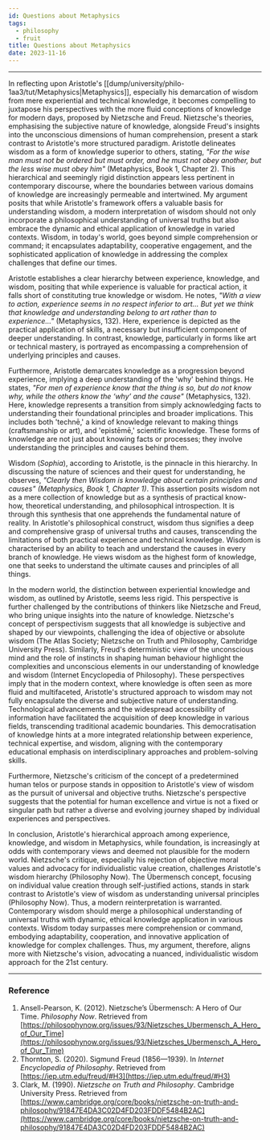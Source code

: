 ```yaml
---
id: Questions about Metaphysics
tags:
  - philosophy
  - fruit
title: Questions about Metaphysics
date: 2023-11-16
---
```


<!--
> With a view to action, experience seems in no respect inferior to art [i.e., technical knowledge, e.g., engineering or medicine], and men of experience succeed even better than those who have theory without experience.... But yet we think that knowledge and understanding belong to art [i.e., technical mastery] rather than to experience, and we suppose artists [i.e., technicians, engineers] to be wiser than men of experience.... [W]e do not regard any of the senses as wisdom; yet surely these give the most authoritative knowledge of particulars. (132)
> Here Aristotle says people with experience only do not have knowledge, do not understand, and are not wise, despite their ability to perform some tasks just as well as the professionals. He also says that people who rely on their senses may have authoritative knowledge of a sort, but not wisdom.
> Explain why you think Aristotle says these things, and what you understand him to mean by “knowledge” and by “wisdom”—what they are and why they are good. Strive to explain his points in your own terms, but use brief quotations to convince your reader that what you say really might be Aristotle’s idea.
> Finally, consider whether Aristotle’s ideas of knowledge and wisdom make sense in today’s world. Is there a different idea of knowledge or wisdom that better suits our situation and experience?
-->

---

In reflecting upon Aristotle's [[dump/university/philo-1aa3/tut/Metaphysics|Metaphysics]], especially his demarcation of wisdom from mere experiential and technical knowledge, it becomes compelling to juxtapose his perspectives with the more fluid conceptions of knowledge for modern days, proposed by Nietzsche and Freud. Nietzsche's theories, emphasising the subjective nature of knowledge, alongside Freud's insights into the unconscious dimensions of human comprehension, present a stark contrast to Aristotle's more structured paradigm. Aristotle delineates wisdom as a form of knowledge superior to others, stating, _"For the wise man must not be ordered but must order, and he must not obey another, but the less wise must obey him"_ (Metaphysics, Book 1, Chapter 2). This hierarchical and seemingly rigid distinction appears less pertinent in contemporary discourse, where the boundaries between various domains of knowledge are increasingly permeable and intertwined. My argument posits that while Aristotle's framework offers a valuable basis for understanding wisdom, a modern interpretation of wisdom should not only incorporate a philosophical understanding of universal truths but also embrace the dynamic and ethical application of knowledge in varied contexts. Wisdom, in today's world, goes beyond simple comprehension or command; it encapsulates adaptability, cooperative engagement, and the sophisticated application of knowledge in addressing the complex challenges that define our times.

Aristotle establishes a clear hierarchy between experience, knowledge, and wisdom, positing that while experience is valuable for practical action, it falls short of constituting true knowledge or wisdom. He notes, _"With a view to action, experience seems in no respect inferior to art... But yet we think that knowledge and understanding belong to art rather than to experience..."_ (Metaphysics, 132). Here, experience is depicted as the practical application of skills, a necessary but insufficient component of deeper understanding. In contrast, knowledge, particularly in forms like art or technical mastery, is portrayed as encompassing a comprehension of underlying principles and causes.

Furthermore, Aristotle demarcates knowledge as a progression beyond experience, implying a deep understanding of the 'why' behind things. He states, _"For men of experience know that the thing is so, but do not know why, while the others know the ‘why’ and the cause"_ (Metaphysics, 132). Here, knowledge represents a transition from simply acknowledging facts to understanding their foundational principles and broader implications. This includes both 'technē,' a kind of knowledge relevant to making things (craftsmanship or art), and 'epistēmē,' scientific knowledge. These forms of knowledge are not just about knowing facts or processes; they involve understanding the principles and causes behind them.

Wisdom (_Sophia_), according to Aristotle, is the pinnacle in this hierarchy. In discussing the nature of sciences and their quest for understanding, he observes, _"Clearly then Wisdom is knowledge about certain principles and causes" (Metaphysics, Book 1, Chapter 1)_. This assertion posits wisdom not as a mere collection of knowledge but as a synthesis of practical know-how, theoretical understanding, and philosophical introspection. It is through this synthesis that one apprehends the fundamental nature of reality. In Aristotle's philosophical construct, wisdom thus signifies a deep and comprehensive grasp of universal truths and causes, transcending the limitations of both practical experience and technical knowledge. Wisdom is characterised by an ability to teach and understand the causes in every branch of knowledge. He views wisdom as the highest form of knowledge, one that seeks to understand the ultimate causes and principles of all things.

In the modern world, the distinction between experiential knowledge and wisdom, as outlined by Aristotle, seems less rigid. This perspective is further challenged by the contributions of thinkers like Nietzsche and Freud, who bring unique insights into the nature of knowledge. Nietzsche's concept of perspectivism suggests that all knowledge is subjective and shaped by our viewpoints, challenging the idea of objective or absolute wisdom (The Atlas Society; Nietzsche on Truth and Philosophy, Cambridge University Press). Similarly, Freud's deterministic view of the unconscious mind and the role of instincts in shaping human behaviour highlight the complexities and unconscious elements in our understanding of knowledge and wisdom (Internet Encyclopedia of Philosophy). These perspectives imply that in the modern context, where knowledge is often seen as more fluid and multifaceted, Aristotle's structured approach to wisdom may not fully encapsulate the diverse and subjective nature of understanding. Technological advancements and the widespread accessibility of information have facilitated the acquisition of deep knowledge in various fields, transcending traditional academic boundaries. This democratisation of knowledge hints at a more integrated relationship between experience, technical expertise, and wisdom, aligning with the contemporary educational emphasis on interdisciplinary approaches and problem-solving skills.

Furthermore, Nietzsche's criticism of the concept of a predetermined human telos or purpose stands in opposition to Aristotle's view of wisdom as the pursuit of universal and objective truths. Nietzsche's perspective suggests that the potential for human excellence and virtue is not a fixed or singular path but rather a diverse and evolving journey shaped by individual experiences and perspectives.

In conclusion, Aristotle's hierarchical approach among experience, knowledge, and wisdom in Metaphysics, while foundation, is increasingly at odds with contemporary views and deemed not plausible for the modern world. Nietzsche's critique, especially his rejection of objective moral values and advocacy for individualistic value creation, challenges Aristotle's wisdom hierarchy (Philosophy Now). The Übermensch concept, focusing on individual value creation through self-justified actions, stands in stark contrast to Aristotle's view of wisdom as understanding universal principles (Philosophy Now). Thus, a modern reinterpretation is warranted. Contemporary wisdom should merge a philosophical understanding of universal truths with dynamic, ethical knowledge application in various contexts. Wisdom today surpasses mere comprehension or command, embodying adaptability, cooperation, and innovative application of knowledge for complex challenges. Thus, my argument, therefore, aligns more with Nietzsche's vision, advocating a nuanced, individualistic wisdom approach for the 21st century.

---

### Reference

1. Ansell-Pearson, K. (2012). Nietzsche’s Übermensch: A Hero of Our Time. _Philosophy Now_. Retrieved from [https://philosophynow.org/issues/93/Nietzsches_Ubermensch_A_Hero_of_Our_Time](https://philosophynow.org/issues/93/Nietzsches_Ubermensch_A_Hero_of_Our_Time)
2. Thornton, S. (2020). Sigmund Freud (1856—1939). In _Internet Encyclopedia of Philosophy_. Retrieved from [https://iep.utm.edu/freud/#H3](https://iep.utm.edu/freud/#H3)
3. Clark, M. (1990). _Nietzsche on Truth and Philosophy_. Cambridge University Press. Retrieved from [https://www.cambridge.org/core/books/nietzsche-on-truth-and-philosophy/91847E4DA3C02D4FD203FDDF5484B2AC](https://www.cambridge.org/core/books/nietzsche-on-truth-and-philosophy/91847E4DA3C02D4FD203FDDF5484B2AC)
